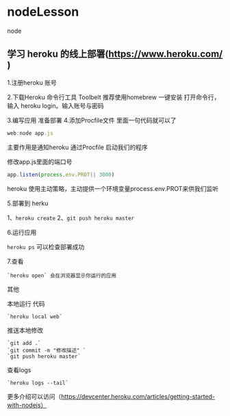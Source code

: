 # nodeLesson
node

## 学习 heroku 的线上部署(https://www.heroku.com/ )
1.注册heroku 账号

2.下载Heroku 命令行工具 Toolbelt 推荐使用homebrew 一键安装
	打开命令行，输入 heroku login。输入账号与密码

3.编写应用 准备部署 
4.添加Procfile文件 里面一句代码就可以了
```js
web:node app.js
```
主要作用是通知heroku 通过Procfile 启动我们的程序

修改app.js里面的端口号
```js
app.listen(process.env.PROT|| 3000)
```
heroku 使用主动策略，主动提供一个环境变量process.env.PROT来供我们监听

5.部署到 herku

 1、`heroku create`
 2、`git push heroku master`

6.运行应用

  `heroku ps` 可以检查部署成功

7.查看

	`heroku open` 会在浏览器显示你运行的应用

其他

本地运行 代码

	`heroku local web`

推送本地修改

	`git add .`
	`git commit -m "修改描述" `
	`git push heroku master`

查看logs

	`heroku logs --tail`


更多介绍可以访问（https://devcenter.heroku.com/articles/getting-started-with-nodejs）